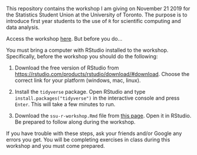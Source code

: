 This repository contains the workshop I am giving on November 21 2019
for the Statistics Student Union at the University of Toronto. The purpose is
to introduce first year students to the use of `R` for scientific computing
and data analysis.

Access the workshop [here](https://awstringer1.github.io/ssu-r-workshop/ssu-r-workshop.html). But before you do...

You must bring a computer with RStudio installed to the workshop. Specifically, before the workshop you should do the following:

1. Download the free version of RStudio from https://rstudio.com/products/rstudio/download/#download. Choose the correct link for your platform (windows, mac, linux).

1. Install the `tidyverse` package. Open RStudio and type `install.packages("tidyverse")` in the interactive console and press `Enter`. This will take a few minutes to run.

1. Download the `ssu-r-workshop.Rmd` file from [this page](https://raw.githubusercontent.com/awstringer1/ssu-r-workshop/master/ssu-r-workshop.Rmd). Open it in RStudio. Be prepared to follow along during the workshop.

If you have trouble with these steps, ask your friends and/or Google any errors you get. You will be completing exercises in class during this workshop and you must come prepared.

